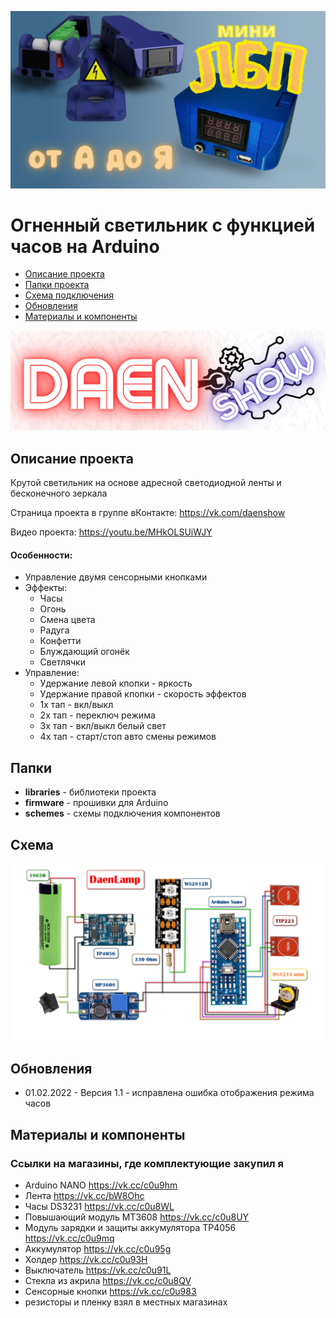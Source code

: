 ![PROJECT_PHOTO](https://github.com/DaenShow/LBP/blob/main/LBP.png)
# Огненный светильник с функцией часов на Arduino
* [Описание проекта](#chapter-0)
* [Папки проекта](#chapter-1)
* [Схема подключения](#chapter-2)
* [Обновления](#chapter-3)
* [Материалы и компоненты](#chapter-4)

![DAENSHOW_PHOTO](https://github.com/DaenShow/DaenShow/blob/main/DaenShow.png)

<a id="chapter-0"></a>
## Описание проекта
Крутой светильник на основе адресной светодиодной ленты и бесконечного зеркала 

Страница проекта в группе вКонтакте: https://vk.com/daenshow 

Видео проекта: https://youtu.be/MHkOLSUiWJY
   
#### Особенности:
- Управление двумя сенсорными кнопками
- Эффекты: 
  - Часы
  - Огонь
  - Смена цвета
  - Радуга
  - Конфетти
  - Блуждающий огонёк
  - Светлячки
- Управление:
	- Удержание левой кпопки - яркость
	- Удержание правой кпопки - скорость эффектов
	- 1х тап - вкл/выкл
	- 2х тап - переключ режима
	- 3х тап - вкл/выкл белый свет
	- 4х тап - старт/стоп авто смены режимов

<a id="chapter-1"></a>
## Папки
- **libraries** - библиотеки проекта
- **firmware** - прошивки для Arduino
- **schemes** - схемы подключения компонентов

<a id="chapter-2"></a>
## Схема
![SCHEME](https://github.com/DaenShow/DaenLamp/blob/main/schemes/Scheme.jpg)

<a id="chapter-3"></a>
## Обновления
- 01.02.2022 - Версия 1.1 - исправлена ошибка отображения режима часов

<a id="chapter-4"></a>
## Материалы и компоненты
### Ссылки на магазины, где комплектующие закупил я
- Arduino NANO https://vk.cc/c0u9hm
- Лента https://vk.cc/bW8Ohc
- Часы DS3231 https://vk.cc/c0u8WL
- Повышающий модуль MT3608 https://vk.cc/c0u8UY
- Модуль зарядки и защиты аккумулятора TP4056 https://vk.cc/c0u9mq
- Аккумулятор https://vk.cc/c0u95g
- Холдер https://vk.cc/c0u93H
- Выключатель https://vk.cc/c0u91L
- Стекла из акрила https://vk.cc/c0u8QV
- Сенсорные кнопки https://vk.cc/c0u983
- резисторы и пленку взял в местных магазинах
